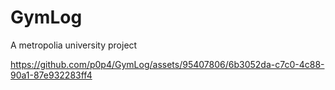 # GymLog

A metropolia university project

https://github.com/p0p4/GymLog/assets/95407806/6b3052da-c7c0-4c88-90a1-87e932283ff4
